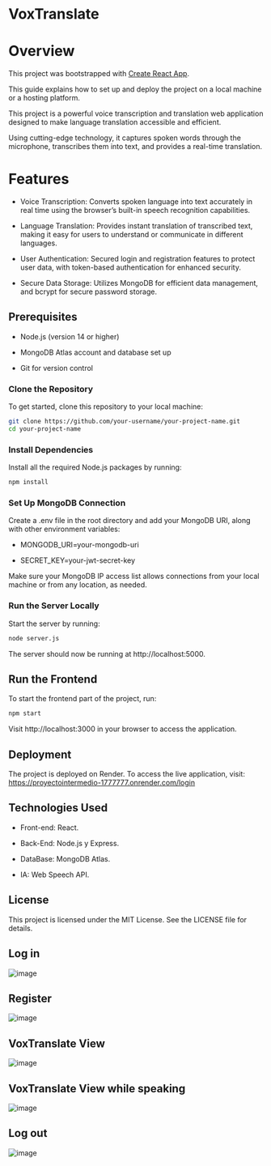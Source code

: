 # VoxTranslate
# Overview
This project was bootstrapped with [Create React App](https://github.com/facebook/create-react-app).

This guide explains how to set up and deploy the project on a local machine or a hosting platform.

This project is a powerful voice transcription and translation web application designed to make language translation accessible and efficient. 

Using cutting-edge technology, it captures spoken words through the microphone, transcribes them into text, and provides a real-time translation.

# Features

- Voice Transcription: Converts spoken language into text accurately in real time using the browser’s built-in speech recognition capabilities.

- Language Translation: Provides instant translation of transcribed text, making it easy for users to understand or communicate in different languages.

- User Authentication: Secured login and registration features to protect user data, with token-based authentication for enhanced security.

- Secure Data Storage: Utilizes MongoDB for efficient data management, and bcrypt for secure password storage.

## Prerequisites

- Node.js (version 14 or higher)

- MongoDB Atlas account and database set up

- Git for version control

### Clone the Repository

To get started, clone this repository to your local machine:

```bash
git clone https://github.com/your-username/your-project-name.git
cd your-project-name
```



### Install Dependencies

Install all the required Node.js packages by running:
```bash
npm install
```

### Set Up MongoDB Connection

Create a .env file in the root directory and add your MongoDB URI, along with other environment variables:

- MONGODB_URI=your-mongodb-uri
   
- SECRET_KEY=your-jwt-secret-key

Make sure your MongoDB IP access list allows connections from your local machine or from any location, as needed.

### Run the Server Locally

Start the server by running:
```bash
node server.js
```
The server should now be running at http://localhost:5000.

## Run the Frontend

To start the frontend part of the project, run:
```bash
npm start
```
Visit http://localhost:3000 in your browser to access the application.

## Deployment

The project is deployed on Render. To access the live application, visit: https://proyectointermedio-1777777.onrender.com/login

## Technologies Used

- Front-end: React.

- Back-End: Node.js y Express.

- DataBase: MongoDB Atlas.

- IA: Web Speech API.

## License

This project is licensed under the MIT License. See the LICENSE file for details.

## Log in
![image](https://github.com/user-attachments/assets/df03e166-94b7-4356-a0eb-80962966b10b)

## Register
![image](https://github.com/user-attachments/assets/00db8a18-7a95-4306-a79a-597b711dad60)

## VoxTranslate View
![image](https://github.com/user-attachments/assets/232d1143-5715-4338-b7e6-31f7a0630666)

## VoxTranslate View while speaking

![image](https://github.com/user-attachments/assets/0d977049-f9df-43c7-820e-3d6b9778e0c1)

## Log out

![image](https://github.com/user-attachments/assets/58cbf52a-4bdf-4818-b0fb-2d4ed0ccb500)









